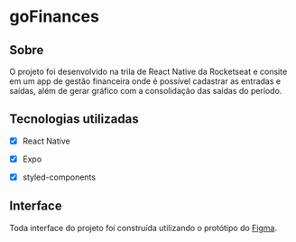 # goFinances

## Sobre
O projeto foi desenvolvido na trila de React Native da Rocketseat e consite em um app de gestão financeira onde é possível cadastrar as entradas e saídas, além de gerar gráfico com a consolidação das saídas do período.

## Tecnologias utilizadas
 - [x] React Native
 - [x] Expo
 - [x] styled-components


## Interface
Toda interface do projeto foi construída utilizando o protótipo do <a href="https://www.figma.com/file/vThJ6qrb4HDT6RfO5sJGu0/GoFinances-Ignite?node-id=0%3A1" target="_blank">Figma</a>.

